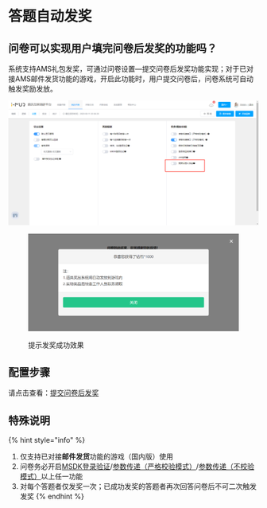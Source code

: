 # 答题自动发奖

## 问卷可以实现用户填完问卷后发奖的功能吗？

系统支持AMS礼包发奖，可通过问卷设置—提交问卷后发奖功能实现；对于已对接AMS邮件发货功能的游戏，开启此功能时，用户提交问卷后，问卷系统可自动触发奖励发放。

![提交问卷后发奖](<../.gitbook/assets/image (483).png>)

<figure><img src="../.gitbook/assets/企业微信截图_16811971304888 (1).png" alt=""><figcaption><p>提示发奖成功效果</p></figcaption></figure>

## 配置步骤

请点击查看：[提交问卷后发奖](../cao-zuo-zhi-yin/wen-juan-she-zhi/chuan-can-tiao-zhuan-hui-tiao/#ti-jiao-wen-juan-hou-fa-jiang)



## 特殊说明

{% hint style="info" %}
1. 仅支持已对接**邮件发货**功能的游戏（国内版）使用
2. 问卷务必开启[MSDK登录验证](../cao-zuo-zhi-yin/wen-juan-she-zhi/da-ti-xian-zhi-she-zhi/#msdk-deng-lu-yan-zheng)/[参数传递（严格校验模式）](../cao-zuo-zhi-yin/wen-juan-she-zhi/chuan-can-tiao-zhuan-hui-tiao/#can-shu-chuan-di-jie-kou-yan-ge-xiao-yan-mo-shi)/[参数传递（不校验模式）](../cao-zuo-zhi-yin/wen-juan-she-zhi/chuan-can-tiao-zhuan-hui-tiao/#can-shu-chuan-di-jie-kou-bu-xiao-yan-mo-shi)以上任一功能
3. 对每个答题者仅发奖一次；已成功发奖的答题者再次回答问卷后不可二次触发发奖
{% endhint %}

